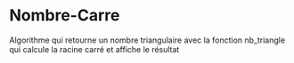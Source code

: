 # Nombre-Carre

Algorithme qui retourne un nombre triangulaire avec la fonction nb_triangle
qui calcule la racine carré et affiche le résultat
